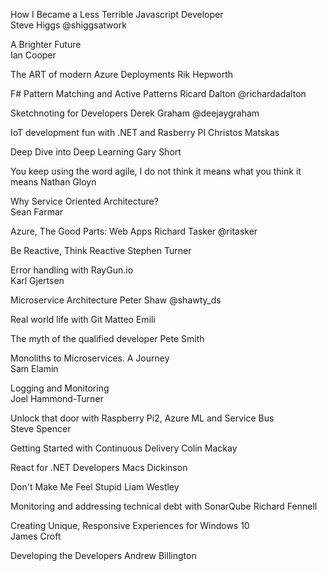 How I Became a Less Terrible Javascript Developer	
Steve Higgs
@shiggsatwork

A Brighter Future	
Ian Cooper

The ART of modern Azure Deployments	
Rik Hepworth

F# Pattern Matching and Active Patterns	
Ricard Dalton
@richardadalton

Sketchnoting for Developers
Derek Graham
@deejaygraham

IoT development fun with .NET and Rasberry PI
Christos Matskas

Deep Dive into Deep Learning
Gary Short

You keep using the word agile, I do not think it means what you think it means
Nathan Gloyn

Why Service Oriented Architecture?	
Sean Farmar

Azure, The Good Parts: Web Apps
Richard Tasker
@ritasker


Be Reactive, Think Reactive 
Stephen Turner

Error handling with RayGun.io	
Karl Gjertsen 

Microservice Architecture
Peter Shaw 
@shawty_ds

Real world life with Git
Matteo Emili 

The myth of the qualified developer
Pete Smith

Monoliths to Microservices. A Journey	
Sam Elamin 

Logging and Monitoring	
Joel Hammond-Turner 

Unlock that door with Raspberry Pi2, Azure ML and Service Bus	
Steve Spencer 

Getting Started with Continuous Delivery
Colin Mackay 

React for .NET Developers
Macs Dickinson 

Don't Make Me Feel Stupid
Liam Westley 

Monitoring and addressing technical debt with SonarQube	
Richard Fennell 

Creating Unique, Responsive Experiences for Windows 10	
James Croft 

Developing the Developers
Andrew Billington 
